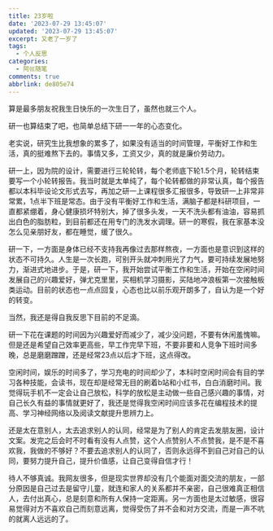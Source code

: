 ```yaml
---
title: 23岁啦
date: '2023-07-29 13:45:07'
updated: '2023-07-29 13:45:07'
excerpt: 又老了一岁了
tags:
  - 个人反思
categories:
  - 阿巛随笔
comments: true
abbrlink: de805e74
---
```


算是最多朋友祝我生日快乐的一次生日了，虽然也就三个人。

研一也算结束了吧，也简单总结下研一一年的心态变化。

老实说，研究生比我想象的累多了，如果没有适当的时间管理，平衡好工作和生活，真的挺难熬下去的。事情又多，工资又少，真的就是廉价劳动力。

研一上，因为院的设计，需要进行三轮轮转，每个老师底下轮1.5个月，轮转结束要写一个小轮转报告。我当时就是太单纯了，每个轮转都做的非常认真，每个报告都以本科毕设论文形式去写，再加之研一上课程很多汇报很多，导致研一上非常非常累，1点半下班是常态。由于没有平衡好工作和生活，满脑子都是科研项目，一直都紧绷着，身心健康损坏特别大，掉了很多头发，一天不洗头都有油油，容易抓出白色的脂肪粒，到目前都还在用专门的洗发水调理。研一的寒假，我在家基本没怎么见亲朋好友，都在睡觉，缓了很久。

研一下，一方面是身体已经不支持我再像过去那样熬夜，一方面也是意识到这样的状态不可持久。人生是一次长跑，可别开头就冲刺用光了力气，要可持续发展地努力，渐进式地进步。于是，研一下，我开始尝试平衡工作和生活，开始在空闲时间发展自己的兴趣爱好，弹尤克里里，买相机学习摄影，买陆地冲浪板第一次接触板类运动。目前的状态也一点点回复，心态也比以前乐观开朗多了，自认为是一个好的转变。

当然，我还是得自我反思下目前的不足滴。

研一下花在课题的时间因为兴趣爱好而减少了，减少没问题，不要有休闲羞愧嘛。但是还是希望自己效率更高些，早工作完早下班，不要非要和人竞争下班时间多晚，总是磨磨蹭蹭，还是经常23点以后才下班，这点得改。  

空闲时间，娱乐的时间多了，学习充电的时间却少了，本科时空闲时间会有目的学习各种技能，会读书，现在却是经常无目的刷着b站和小红书，白白消磨时间。我觉得玩手机不一定会让自己放松，科学的放松是主动做一些自己感兴趣的事情，对自己长久有益的事情就更好了，我还是觉得我空闲时间应该多花在编程技术的提高、学习神经网络以及阅读文献提升思辨力上。  

还是太在意别人，太去追求别人的认同，经常是为了别人的肯定去发朋友圈，设计文案。发完之后会时不时看有没有人点赞，这个人点赞别人不点赞我，是不是不喜欢我，我做的不够好？不要去追求别人的认同了，否则永远得不到自己对自己的认同，要努力提升自己，提升价值感，让自己变得自信才行！

待人不够真诚。我网友很多，但是现实世界却没有几个能面对面交流的朋友，一部分原因是自己过去是留守儿童，就连和家人的关系都并不亲密，自己很难真正相信人，去付出真心，总是刻意和所有人保持一定距离。另一方面也是太过敏感，很容易觉得对方不喜欢自己而刻意远离，觉得受伤了并不会和对方交流，而是一声不吭的就离人远远的了。
